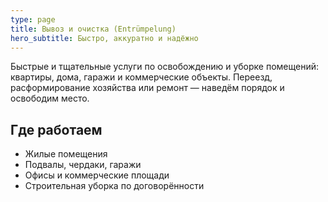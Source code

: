 ```yaml
---
type: page
title: Вывоз и очистка (Entrümpelung)
hero_subtitle: Быстро, аккуратно и надёжно
---
```


Быстрые и тщательные услуги по освобождению и уборке помещений: квартиры, дома, гаражи и коммерческие объекты. Переезд, расформирование хозяйства или ремонт — наведём порядок и освободим место.

## Где работаем

- Жилые помещения
- Подвалы, чердаки, гаражи
- Офисы и коммерческие площади
- Строительная уборка по договорённости
